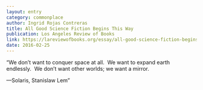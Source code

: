 ```yaml
---
layout: entry
category: commonplace
author: Ingrid Rojas Contreras
title: All Good Science Fiction Begins This Way
publication: Los Angeles Review of Books
link: https://lareviewofbooks.org/essay/all-good-science-fiction-begins-this-way/
date: 2016-02-25
---
```


“We don’t want to conquer space at all. 
We want to expand earth endlessly. 
We don’t want other worlds; we want a mirror.

—Solaris, Stanislaw Lem”


